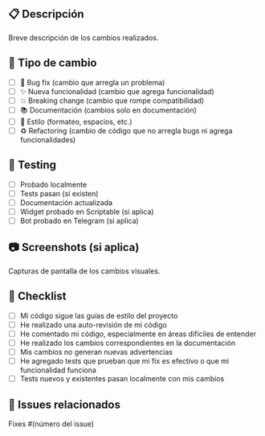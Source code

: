 ## 📋 Descripción
Breve descripción de los cambios realizados.

## 🔄 Tipo de cambio
- [ ] 🐛 Bug fix (cambio que arregla un problema)
- [ ] ✨ Nueva funcionalidad (cambio que agrega funcionalidad)
- [ ] 💥 Breaking change (cambio que rompe compatibilidad)
- [ ] 📚 Documentación (cambios solo en documentación)
- [ ] 🎨 Estilo (formateo, espacios, etc.)
- [ ] ♻️ Refactoring (cambio de código que no arregla bugs ni agrega funcionalidades)

## 🧪 Testing
- [ ] Probado localmente
- [ ] Tests pasan (si existen)
- [ ] Documentación actualizada
- [ ] Widget probado en Scriptable (si aplica)
- [ ] Bot probado en Telegram (si aplica)

## 📷 Screenshots (si aplica)
Capturas de pantalla de los cambios visuales.

## 📝 Checklist
- [ ] Mi código sigue las guías de estilo del proyecto
- [ ] He realizado una auto-revisión de mi código
- [ ] He comentado mi código, especialmente en áreas difíciles de entender
- [ ] He realizado los cambios correspondientes en la documentación
- [ ] Mis cambios no generan nuevas advertencias
- [ ] He agregado tests que prueban que mi fix es efectivo o que mi funcionalidad funciona
- [ ] Tests nuevos y existentes pasan localmente con mis cambios

## 🔗 Issues relacionados
Fixes #(número del issue)